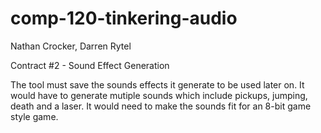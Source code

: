 # comp-120-tinkering-audio

Nathan Crocker, Darren Rytel

Contract #2 - Sound Effect Generation

The tool must save the sounds effects it generate to be used later on.
It would have to generate mutiple sounds which  include pickups, jumping, death and a laser.
It would need to make the sounds fit for an 8-bit game style game.
